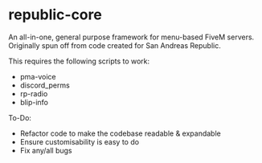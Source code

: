 # republic-core
An all-in-one, general purpose framework for menu-based FiveM servers. Originally spun off from code created for San Andreas Republic.

This requires the following scripts to work:
- pma-voice
- discord_perms
- rp-radio
- blip-info

To-Do:
- Refactor code to make the codebase readable & expandable
- Ensure customisability is easy to do
- Fix any/all bugs
